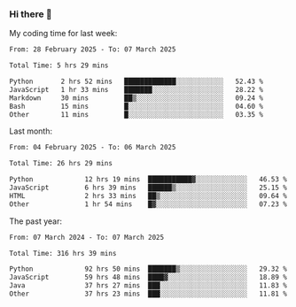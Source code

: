 ### Hi there 👋

My coding time for last week:

<!--START_SECTION:week-->

```txt
From: 28 February 2025 - To: 07 March 2025

Total Time: 5 hrs 29 mins

Python       2 hrs 52 mins   █████████████░░░░░░░░░░░░   52.43 %
JavaScript   1 hr 33 mins    ███████░░░░░░░░░░░░░░░░░░   28.22 %
Markdown     30 mins         ██▒░░░░░░░░░░░░░░░░░░░░░░   09.24 %
Bash         15 mins         █░░░░░░░░░░░░░░░░░░░░░░░░   04.60 %
Other        11 mins         █░░░░░░░░░░░░░░░░░░░░░░░░   03.35 %
```

<!--END_SECTION:week-->

Last month:

<!--START_SECTION:month-->

```txt
From: 04 February 2025 - To: 06 March 2025

Total Time: 26 hrs 29 mins

Python             12 hrs 19 mins  ███████████▓░░░░░░░░░░░░░   46.53 %
JavaScript         6 hrs 39 mins   ██████▒░░░░░░░░░░░░░░░░░░   25.15 %
HTML               2 hrs 33 mins   ██▒░░░░░░░░░░░░░░░░░░░░░░   09.64 %
Other              1 hr 54 mins    █▓░░░░░░░░░░░░░░░░░░░░░░░   07.23 %
```

<!--END_SECTION:month-->

The past year:

<!--START_SECTION:year-->

```txt
From: 07 March 2024 - To: 07 March 2025

Total Time: 316 hrs 39 mins

Python             92 hrs 50 mins  ███████▒░░░░░░░░░░░░░░░░░   29.32 %
JavaScript         59 hrs 48 mins  ████▓░░░░░░░░░░░░░░░░░░░░   18.89 %
Java               37 hrs 27 mins  ███░░░░░░░░░░░░░░░░░░░░░░   11.83 %
Other              37 hrs 23 mins  ███░░░░░░░░░░░░░░░░░░░░░░   11.81 %
```

<!--END_SECTION:year-->
